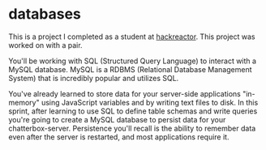 # databases
This is a project I completed as a student at [hackreactor](http://hackreactor.com). This project was worked on with a pair.

You'll be working with SQL (Structured Query Language) to interact with a MySQL database. MySQL is a RDBMS (Relational Database Management System) that is incredibly popular and utilizes SQL.

You've already learned to store data for your server-side applications "in-memory" using JavaScript variables and by writing text files to disk. In this sprint, after learning to use SQL to define table schemas and write queries you're going to create a MySQL database to persist data for your chatterbox-server. Persistence you'll recall is the ability to remember data even after the server is restarted, and most applications require it.
